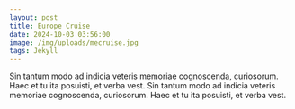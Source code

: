 ```yaml
---
layout: post
title: Europe Cruise
date: 2024-10-03 03:56:00
image: /img/uploads/mecruise.jpg
tags: Jekyll
---
```

Sin tantum modo ad indicia veteris memoriae cognoscenda, curiosorum. Haec et tu ita posuisti, et verba vest. Sin tantum modo ad indicia veteris memoriae cognoscenda, curiosorum. Haec et tu ita posuisti, et verba vest.
